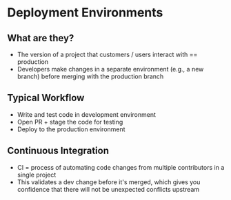 # Deployment Environments

## What are they?

* The version of a project that customers / users interact with == production
* Developers make changes in a separate environment (e.g., a new branch) before merging with the production branch

## Typical Workflow

* Write and test code in development environment
* Open PR + stage the code for testing
* Deploy to the production environment

## Continuous Integration

* CI = process of automating code changes from multiple contributors in a single project
* This validates a dev change before it's merged, which gives you confidence that there will not be unexpected conflicts upstream
